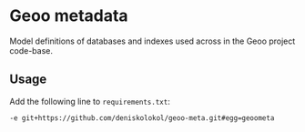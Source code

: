 # Geoo metadata

Model definitions of databases and indexes used across in the Geoo project code-base.

## Usage

Add the following line to `requirements.txt`:

    -e git+https://github.com/deniskolokol/geoo-meta.git#egg=geoometa